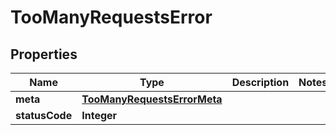 

# TooManyRequestsError


## Properties

| Name | Type | Description | Notes |
|------------ | ------------- | ------------- | -------------|
|**meta** | [**TooManyRequestsErrorMeta**](TooManyRequestsErrorMeta.md) |  |  |
|**statusCode** | **Integer** |  |  |



